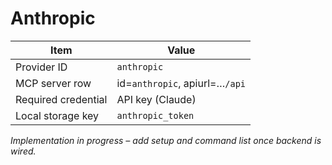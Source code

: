 # Anthropic

| Item | Value |
|------|-------|
| Provider ID | `anthropic` |
| MCP server row | id=`anthropic`, apiurl=…`/api` |
| Required credential | API key (Claude) |
| Local storage key | `anthropic_token` |

_Implementation in progress – add setup and command list once backend is wired._ 
